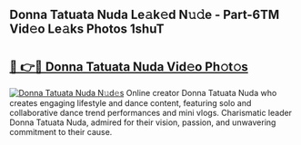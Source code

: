 ## Donna Tatuata Nuda Le𝚊k𝚎d N𝚞𝚍e - Part-6TM Vid𝚎o Le𝚊ks Photos 1shuT

# <h2><a href="http://fbfz54c.evod.top/?m=Donna+Tatuata+Nuda">🔗 👉🔴 Donna Tatuata Nuda Vid𝚎o Ph𝚘t𝚘s</a></h2>

[![Donna Tatuata Nuda N𝚞d𝚎s](https://i.imgur.com/8V9OHl7.gif)](http://fbfz54c.evod.top/?m=Donna+Tatuata+Nuda)
Online creator Donna Tatuata Nuda who creates engaging lifestyle and dance content, featuring solo and collaborative dance trend performances and mini vlogs. Charismatic leader Donna Tatuata Nuda, admired for their vision, passion, and unwavering commitment to their cause. 
